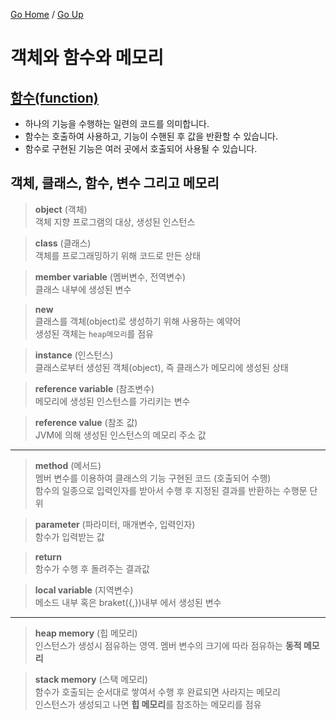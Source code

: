 [Go Home](https://github.com/devJRL/CodeLab-JAVA-Basic#codelab-java-basic) / [Go Up](../../..#객체-지향-프로그래밍문)

# 객체와 함수와 메모리

## [함수(function)](./FunctionTest.java)

- 하나의 기능을 수행하는 일련의 코드를 의미합니다.
- 함수는 호출하여 사용하고, 기능이 수핸된 후 값을 반환할 수 있습니다.
- 함수로 구현된 기능은 여러 곳에서 호출되어 사용될 수 있습니다.


## 객체, 클래스, 함수, 변수 그리고 메모리

> **object** (객체)  
> 객체 지향 프로그램의 대상, 생성된 인스턴스

> **class** (클래스)  
> 객체를 프로그래밍하기 위해 코드로 만든 상태 

> **member variable** (멤버변수, 전역변수)  
> 클래스 내부에 생성된 변수

> **new**  
> 클래스를 객체(object)로 생성하기 위해 사용하는 예약어  
> 생성된 객체는 `heap메모리`를 점유

> **instance** (인스턴스)  
> 클래스로부터 생성된 객체(object), 즉 클래스가 메모리에 생성된 상태

> **reference variable** (참조변수)  
> 메모리에 생성된 인스턴스를 가리키는 변수

> **reference value** (참조 값)  
> JVM에 의해 생성된 인스턴스의 메모리 주소 값  

---

> **method** (메서드)  
> 멤버 변수를 이용하여 클래스의 기능 구현된 코드 (호출되어 수행)  
> 함수의 일종으로 입력인자를 받아서 수행 후 지정된 결과를 반환하는 수행문 단위

> **parameter** (파라미터, 매개변수, 입력인자)  
> 함수가 입력받는 값  

> **return**  
> 함수가 수행 후 돌려주는 결과값

> **local variable** (지역변수)  
> 메소드 내부 혹은 braket({,})내부 에서 생성된 변수 

---

> **heap memory** (힙 메모리)  
> 인스턴스가 생성시 점유하는 영역. 멤버 변수의 크기에 따라 점유하는 **동적 메모리**  

> **stack memory** (스택 메모리)  
> 함수가 호출되는 순서대로 쌓여서 수행 후 완료되면 사라지는 메모리  
> 인스턴스가 생성되고 나면 **힙 메모리**를 참조하는 메모리를 점유  


